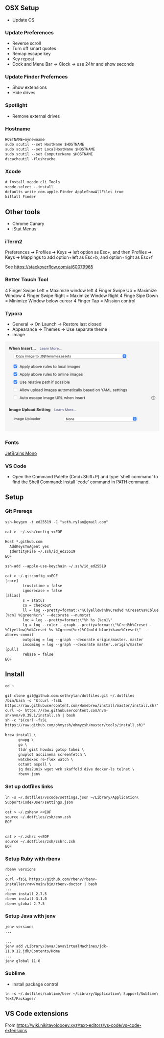 ## OSX Setup

* Update OS

### Update Preferences
* Reverse scroll
* Turn off smart quotes
* Remap escape key
* Key repeat
* Dock and Menu Bar -> Clock -> use 24hr and show seconds

### Update Finder Prefernces
* Show extensions
* Hide drives

### Spotlight
* Remove external drives


### Hostname

```shell
HOSTNAME=mynewname
sudo scutil --set HostName $HOSTNAME
sudo scutil --set LocalHostName $HOSTNAME
sudo scutil --set ComputerName $HOSTNAME
dscacheutil -flushcache
```

### Xcode

```shell
# Install xcode cli Tools
xcode-select --install
defaults write com.apple.Finder AppleShowAllFiles true
killall Finder
```

## Other tools

* Chrome Canary
* iStat Menus


### iTerm2

Preferences ➔ Profiles ➔ Keys ➔ left option as Esc+, and then Profiles ➔ Keys ➔ Mappings to add option+left as Esc+b, and option+right as Esc+f

See https://stackoverflow.com/a/60079965

### Better Touch Tool

4 Finger Swipe Left = Maximize window left
4 Finger Swipe Up = Maximize Window
4 FInger Swipe Right = Maximize Window Right
4 Finge Sipe Down = Minimize Window below curosr
4 Finger Tap = Mission control

### Typora

* General -> On Launch -> Restore last closed
* Appearance -> Themes -> Use separate theme
* Image

![Image](./typora-image.png)


### Fonts
[JetBrains Mono](https://www.jetbrains.com/lp/mono/)

### VS Code

* Open the Command Palette (Cmd+Shift+P) and type 'shell command' to find the Shell Command: Install 'code' command in PATH command.



## Setup

### Git Prereqs

```shell
ssh-keygen -t ed25519 -C "seth.rylan@gmail.com"

cat >  ~/.ssh/config <<EOF

Host *.github.com
  AddKeysToAgent yes
  IdentityFile ~/.ssh/id_ed25519
EOF

ssh-add --apple-use-keychain ~/.ssh/id_ed25519

cat > ~/.gitconfig <<EOF
[core]
        trustctime = false
        ignorecase = false
[alias]
        s = status
        co = checkout
        ll = log --pretty=format:\"%C(yellow)%h%Cred%d %Creset%s%Cblue [%cn] %Cgreen%cr\" --decorate --numstat
        lnc = log --pretty=format:\"%h %s [%cn]\"
        lg = log --color --graph --pretty=format:\"%Cred%h%Creset -%C(yellow)%d%Creset %s %Cgreen(%cr)%C(bold blue)<%an>%Creset\" --abbrev-commit
        outgoing = log --graph --decorate origin/master..master
        incoming = log --graph --decorate master..origin/master
[pull]
        rebase = false
EOF
```


## Install

```shell
cd ~

git clone git@github.com:sethrylan/dotfiles.git ~/.dotfiles
/bin/bash -c "$(curl -fsSL https://raw.githubusercontent.com/Homebrew/install/master/install.sh)"
curl -o- https://raw.githubusercontent.com/nvm-sh/nvm/v0.39.1/install.sh | bash
sh -c "$(curl -fsSL https://raw.github.com/ohmyzsh/ohmyzsh/master/tools/install.sh)"

brew install \
      gnupg \
      go \
      tldr gist howdoi gotop tokei \
      gnuplot asciinema screenfetch \
      watchexec re-flex watch \
      octant aspell \
      jq dos2unix wget wrk skaffold dive docker-ls telnet \
      rbenv jenv
```

### Set up dotfiles links

```shell
ln -s ~/.dotfiles/vscode/settings.json ~/Library/Application\ Support/Code/User/settings.json

cat > ~/.zshenv <<EOF
source ~/.dotfiles/zsh/env.zsh
EOF


cat > ~/.zshrc <<EOF
source ~/.dotfiles/zsh/zshrc.zsh
EOF
```


### Setup Ruby with rbenv

```shell
rbenv versions
..
curl -fsSL https://github.com/rbenv/rbenv-installer/raw/main/bin/rbenv-doctor | bash
...
rbenv install 2.7.5
rbenv install 3.1.0
rbenv global 2.7.5
```

### Setup Java with jenv

```shell
jenv versions
...

...
jenv add /Library/Java/JavaVirtualMachines/jdk-11.0.12.jdk/Contents/Home
...
jenv global 11.0
```


### Sublime
* Install package control

```shell
ln -s ~/.dotfiles/sublime/User ~/Library/Application\ Support/Sublime\ Text/Packages/
```

## VS Code extensions

From https://wiki.nikitavoloboev.xyz/text-editors/vs-code/vs-code-extensions






